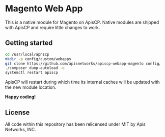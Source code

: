# Magento Web App

This is a native module for Magento on ApisCP. Native modules are shipped with ApisCP
and require little changes to work. 

## Getting started

```bash
cd /usr/local/apnscp
mkdir -p config/custom/webapps
git clone https://github.com/apisnetworks/apiscp-webapp-magento config/custom/webapps/magento
./composer dump-autoload -o
systemctl restart apiscp
```

ApisCP will restart during which time its internal caches will be updated with the new module location. 

**Happy coding!**

## License
All code within this repository has been relicensed under MIT by Apis Networks, INC.

